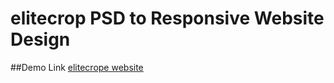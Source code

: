# elitecrop PSD to Responsive Website Design 

##Demo Link <a href="http://elitecrope.shomick.info" target="_blank">elitecrope website</a>
